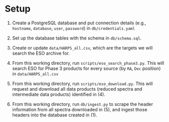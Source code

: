 Setup
=====

1. Create a PostgreSQL database and put connection details (e.g., `hostname`, `database`, `user`, `password`)
   in `db/credentials.yaml`

2. Set up the database tables with the schema in `db/schema.sql`.

3. Create or update `data/HARPS_all.csv`, which are the targets we will search the ESO archive for.

4. From this working directory, run `scripts/eso_search_phase3.py`. This will search ESO for Phase 3
   products for every source (by `RA`, `Dec` position) in `data/HARPS_all.csv`

5. From this working directory, run `scripts/eso_download.py`. This will request and download all data
   products (reduced spectra and intermediate data products) identified in (4). 

6. From this working directory, run `db/ingest.py` to scrape the header information from all spectra
   downloaded in (5), and ingest those headers into the database created in (1).
